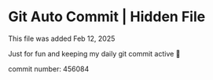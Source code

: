 # Git Auto Commit | Hidden File

This file was added Feb 12, 2025

Just for fun and keeping my daily git commit active 🤪

commit number: 456084
